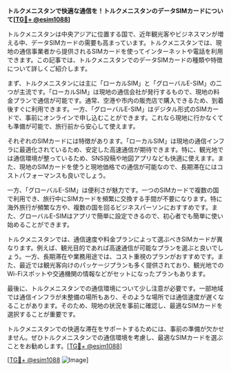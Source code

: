 **トルクメニスタンで快適な通信を！トルクメニスタンのデータSIMカードについて[[TG💪+ @esim1088](https://t.me/s/esim1088)]**

トルクメニスタンは中央アジアに位置する国で、近年観光客やビジネスマンが増える中、データSIMカードの需要も高まっています。トルクメニスタンでは、現地の通信事業者から提供されるSIMカードを使ってインターネットや電話を利用できます。この記事では、トルクメニスタンでのデータSIMカードの種類や特徴について詳しくご紹介します。

まず、トルクメニスタンには主に「ローカルSIM」と「グローバルE-SIM」の二つが主流です。「ローカルSIM」は現地の通信会社が発行するもので、現地の料金プランで通信が可能です。通常、空港や市内の販売店で購入できるため、到着後すぐに利用できます。一方、「グローバルE-SIM」はデジタル形式のSIMカードで、事前にオンラインで申し込むことができます。これなら現地に行かなくても準備が可能で、旅行前から安心して使えます。

それぞれのSIMカードには特徴があります。「ローカルSIM」は現地の通信インフラに最適化されているため、安定した高速通信が期待できます。特に、観光地では通信環境が整っているため、SNS投稿や地図アプリなども快適に使えます。また、現地のSIMカードを使うと現地価格での通信が可能なので、長期滞在にはコストパフォーマンスも良いでしょう。

一方、「グローバルE-SIM」は便利さが魅力です。一つのSIMカードで複数の国で利用でき、旅行中にSIMカードを頻繁に交換する手間が不要になります。特に海外旅行が頻繁な方や、複数の国を回るビジネスパーソンにおすすめです。また、グローバルE-SIMはアプリで簡単に設定できるので、初心者でも簡単に使い始めることができます。

トルクメニスタンでは、通信速度や料金プランによって選ぶべきSIMカードが異なります。例えば、観光目的であれば高速通信が可能なプランを選ぶと良いでしょう。一方、長期滞在や業務用途では、コスト重視のプランがおすすめです。また、最近では観光客向けのパッケージプランも多く提供されており、観光地でのWi-Fiスポットや交通機関の情報などがセットになったプランもあります。

最後に、トルクメニスタンでの通信環境について少し注意が必要です。一部地域では通信インフラが未整備の場所もあり、そのような場所では通信速度が遅くなることがあります。そのため、現地の状況を事前に確認し、最適なSIMカードを選択することが重要です。

トルクメニスタンでの快適な滞在をサポートするためには、事前の準備が欠かせません。ぜひトルクメニスタンでの通信環境を考慮し、最適なSIMカードを選ぶことをお勧めします。[[TG💪+ @esim1088](https://t.me/s/esim1088)]

[[TG💪+ @esim1088](https://t.me/s/esim1088) ![Image](https://i.postimg.cc/Y0z9fWf4/image.png)]